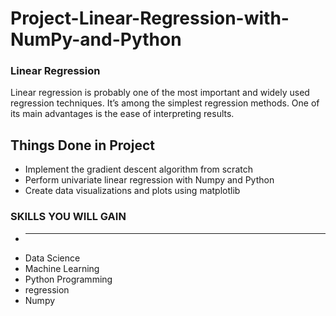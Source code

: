 # Project-Linear-Regression-with-NumPy-and-Python
### Linear Regression 
Linear regression is probably one of the most important and widely used regression techniques. It’s among the simplest regression methods. One of its main advantages is the ease of interpreting results.
 
## Things Done in Project
- Implement the gradient descent algorithm from scratch
- Perform univariate linear regression with Numpy and Python
- Create data visualizations and plots using matplotlib

### SKILLS YOU WILL GAIN
- __________________
 - Data Science
 - Machine Learning
 - Python Programming
 - regression
 - Numpy

